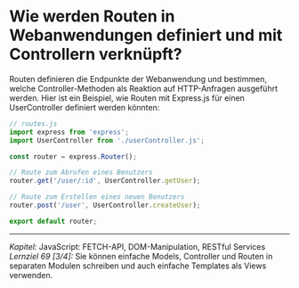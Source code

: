 # Wie werden Routen in Webanwendungen definiert und mit Controllern verknüpft?

Routen definieren die Endpunkte der Webanwendung und bestimmen, welche Controller-Methoden als Reaktion auf HTTP-Anfragen ausgeführt werden. Hier ist ein Beispiel, wie Routen mit Express.js für einen UserController definiert werden könnten:

```javascript
// routes.js
import express from 'express';
import UserController from './userController.js';

const router = express.Router();

// Route zum Abrufen eines Benutzers
router.get('/user/:id', UserController.getUser);

// Route zum Erstellen eines neuen Benutzers
router.post('/user', UserController.createUser);

export default router;
```

---

_Kapitel:_ JavaScript: FETCH-API, DOM-Manipulation, RESTful Services
_Lernziel 69 \[3/4\]:_ Sie können einfache Models, Controller und Routen in separaten Modulen schreiben und auch einfache Templates als Views verwenden.
